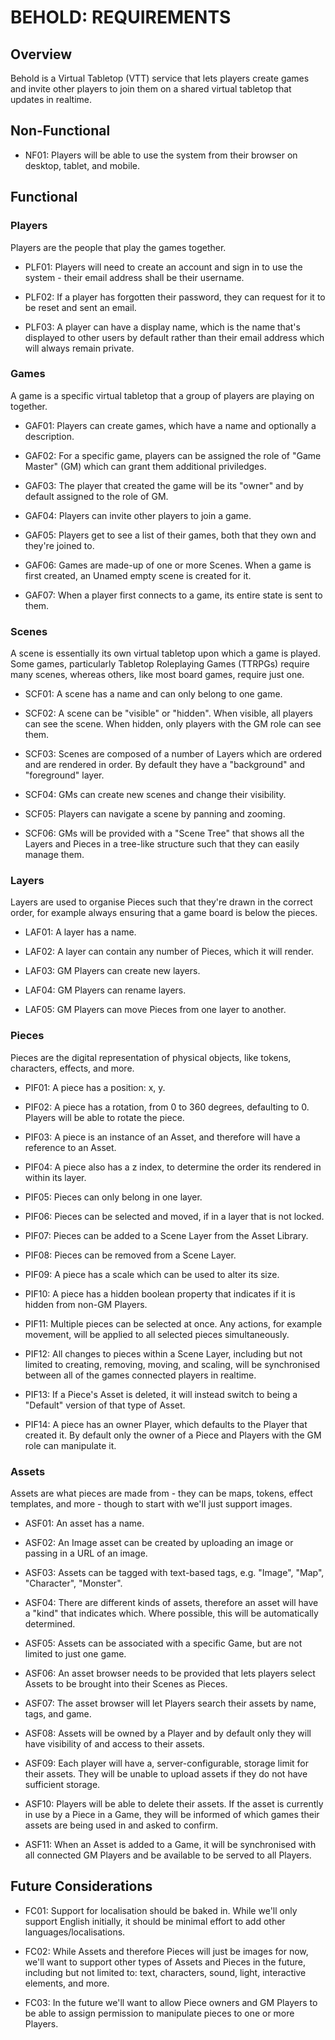 BEHOLD: REQUIREMENTS
====================

## Overview

Behold is a Virtual Tabletop (VTT) service that lets players create games and invite other players
to join them on a shared virtual tabletop that updates in realtime.

## Non-Functional

* NF01: Players will be able to use the system from their browser on desktop, tablet, and mobile.

## Functional

### Players

Players are the people that play the games together.

* PLF01: Players will need to create an account and sign in to use the system - their email address
  shall be their username.

* PLF02: If a player has forgotten their password, they can request for it to be reset and sent an
  email.

* PLF03: A player can have a display name, which is the name that's displayed to other users by
  default rather than their email address which will always remain private.

### Games

A game is a specific virtual tabletop that a group of players are playing on together.

* GAF01: Players can create games, which have a name and optionally a description.

* GAF02: For a specific game, players can be assigned the role of "Game Master" (GM) which can grant
  them additional priviledges.

* GAF03: The player that created the game will be its "owner" and by default assigned to the role of
  GM.

* GAF04: Players can invite other players to join a game.

* GAF05: Players get to see a list of their games, both that they own and they're joined to.

* GAF06: Games are made-up of one or more Scenes.  When a game is first created, an Unamed empty
  scene is created for it.

* GAF07: When a player first connects to a game, its entire state is sent to them.

### Scenes

A scene is essentially its own virtual tabletop upon which a game is played.  Some games,
particularly Tabletop Roleplaying Games (TTRPGs) require many scenes, whereas others, like most
board games, require just one.

* SCF01: A scene has a name and can only belong to one game.

* SCF02: A scene can be "visible" or "hidden".  When visible, all players can see the scene.  When
  hidden, only players with the GM role can see them.

* SCF03: Scenes are composed of a number of Layers which are ordered and are rendered in order.  By
  default they have a "background" and "foreground" layer.

* SCF04: GMs can create new scenes and change their visibility.

* SCF05: Players can navigate a scene by panning and zooming.

* SCF06: GMs will be provided with a "Scene Tree" that shows all the Layers and Pieces in a
  tree-like structure such that they can easily manage them.

### Layers

Layers are used to organise Pieces such that they're drawn in the correct order, for example always
ensuring that a game board is below the pieces.

* LAF01: A layer has a name.

* LAF02: A layer can contain any number of Pieces, which it will render.

* LAF03: GM Players can create new layers.

* LAF04: GM Players can rename layers.

* LAF05: GM Players can move Pieces from one layer to another.

### Pieces

Pieces are the digital representation of physical objects, like tokens, characters, effects, and
more.

* PIF01: A piece has a position: x, y.

* PIF02: A piece has a rotation, from 0 to 360 degrees, defaulting to 0.  Players will be able to
  rotate the piece.

* PIF03: A piece is an instance of an Asset, and therefore will have a reference to an Asset.

* PIF04: A piece also has a z index, to determine the order its rendered in within its layer.

* PIF05: Pieces can only belong in one layer.

* PIF06: Pieces can be selected and moved, if in a layer that is not locked.

* PIF07: Pieces can be added to a Scene Layer from the Asset Library.

* PIF08: Pieces can be removed from a Scene Layer.

* PIF09: A piece has a scale which can be used to alter its size.

* PIF10: A piece has a hidden boolean property that indicates if it is hidden from non-GM Players.

* PIF11: Multiple pieces can be selected at once.  Any actions, for example movement, will be
  applied to all selected pieces simultaneously.

* PIF12: All changes to pieces within a Scene Layer, including but not limited to creating,
  removing, moving, and scaling, will be synchronised between all of the games connected players in
  realtime.

* PIF13: If a Piece's Asset is deleted, it will instead switch to being a "Default" version of that
  type of Asset.

* PIF14: A piece has an owner Player, which defaults to the Player that created it.  By default only
  the owner of a Piece and Players with the GM role can manipulate it.

### Assets

Assets are what pieces are made from - they can be maps, tokens, effect templates, and more - though
to start with we'll just support images.

* ASF01: An asset has a name.

* ASF02: An Image asset can be created by uploading an image or passing in a URL of an image.

* ASF03: Assets can be tagged with text-based tags, e.g. "Image", "Map", "Character", "Monster".

* ASF04: There are different kinds of assets, therefore an asset will have a "kind" that indicates
  which.  Where possible, this will be automatically determined.

* ASF05: Assets can be associated with a specific Game, but are not limited to just one game.

* ASF06: An asset browser needs to be provided that lets players select Assets to be brought into
  their Scenes as Pieces.

* ASF07: The asset browser will let Players search their assets by name, tags, and game.

* ASF08: Assets will be owned by a Player and by default only they will have visibility of and
  access to their assets.

* ASF09: Each player will have a, server-configurable, storage limit for their assets.  They will be
  unable to upload assets if they do not have sufficient storage.

* ASF10: Players will be able to delete their assets.  If the asset is currently in use by a Piece
  in a Game, they will be informed of which games their assets are being used in and asked to
  confirm.

* ASF11: When an Asset is added to a Game, it will be synchronised with all connected GM Players and
  be available to be served to all Players.

## Future Considerations

* FC01: Support for localisation should be baked in.  While we'll only support English initially, it
  should be minimal effort to add other languages/localisations.

* FC02: While Assets and therefore Pieces will just be images for now, we'll want to support other
  types of Assets and Pieces in the future, including but not limited to: text, characters, sound,
  light, interactive elements, and more.

* FC03: In the future we'll want to allow Piece owners and GM Players to be able to assign
  permission to manipulate pieces to one or more Players.